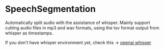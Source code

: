 # SpeechSegmentation
 Automatically split audio with the assistance of whisper.
 Mainly support cutting audio files in mp3 and wav formats, using the tsv format output from whisper as timestamps.
 
 If you don't have whisper environment yet, check this -> [openai whisper](https://github.com/openai/whisper "openai whisper")
